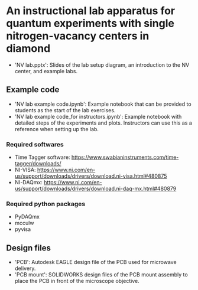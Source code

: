 # An instructional lab apparatus for quantum experiments with single nitrogen-vacancy centers in diamond

- 'NV lab.pptx': Slides of the lab setup diagram, an introduction to the NV center, and example labs.

## Example code

- 'NV lab example code.ipynb': Example notebook that can be provided to students as the start of the lab exercises.
- 'NV lab example code_for instructors.ipynb': Example notebook with detailed steps of the experiments and plots. Instructors can use this as a reference when setting up the lab.

### Required softwares

- Time Tagger software: https://www.swabianinstruments.com/time-tagger/downloads/
- NI-VISA: https://www.ni.com/en-us/support/downloads/drivers/download.ni-visa.html#480875
- NI-DAQmx: https://www.ni.com/en-us/support/downloads/drivers/download.ni-daq-mx.html#480879


### Required python packages

- PyDAQmx
- mcculw
- pyvisa
  
## Design files

- 'PCB': Autodesk EAGLE design file of the PCB used for microwave delivery.
- 'PCB mount': SOLIDWORKS design files of the PCB mount assembly to place the PCB in front of the microscope objective.
